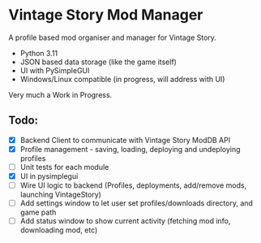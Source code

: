 # Vintage Story Mod Manager

A profile based mod organiser and manager for Vintage Story.

* Python 3.11
* JSON based data storage (like the game itself)
* UI with PySimpleGUI
* Windows/Linux compatible (in progress, will address with UI)


Very much a Work in Progress.


## Todo:
- [x] Backend Client to communicate with Vintage Story ModDB API
- [x] Profile management - saving, loading, deploying and undeploying profiles
- [ ] Unit tests for each module
- [x] UI in pysimplegui
- [ ] Wire UI logic to backend (Profiles, deployments, add/remove mods, launching VintageStory)
- [ ] Add settings window to let user set profiles/downloads directory, and game path
- [ ] Add status window to show current activity (fetching mod info, downloading mod, etc)
